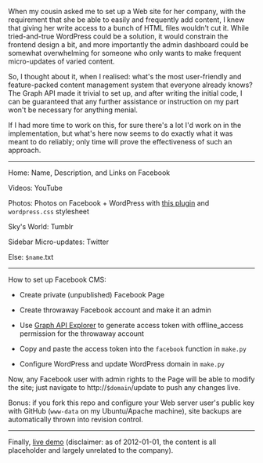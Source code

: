 When my cousin asked me to set up a Web site for her company, with the requirement that she be able to easily and frequently add content, I knew that giving her write access to a bunch of HTML files wouldn't cut it. While tried-and-true WordPress could be a solution, it would constrain the frontend design a bit, and more importantly the admin dashboard could be somewhat overwhelming for someone who only wants to make frequent micro-updates of varied content.

So, I thought about it, when I realised: what's the most user-friendly and feature-packed content management system that everyone already knows? The Graph API made it trivial to set up, and after writing the initial code, I can be guaranteed that any further assistance or instruction on my part won't be necessary for anything menial.

If I had more time to work on this, for sure there's a lot I'd work on in the implementation, but what's here now seems to do exactly what it was meant to do reliably; only time will prove the effectiveness of such an approach.

---

Home: Name, Description, and Links on Facebook

Videos: YouTube

Photos: Photos on Facebook + WordPress with [this plugin](http://tintinnabuleur.bcbc.co.uk/2010/02/15/more-fotobook-changes/) and `wordpress.css` stylesheet

Sky's World: Tumblr

Sidebar Micro-updates: Twitter

Else: `$name`.txt

---

How to set up Facebook CMS:

* Create private (unpublished) Facebook Page

* Create throwaway Facebook account and make it an admin

* Use [Graph API Explorer](http://developers.facebook.com/tools/explorer/) to generate access token with offline_access permission for the throwaway account

* Copy and paste the access token into the `facebook` function in `make.py`

* Configure WordPress and update WordPress domain in `make.py`

Now, any Facebook user with admin rights to the Page will be able to modify the site; just navigate to http://`$domain`/update to push any changes live.

Bonus: if you fork this repo and configure your Web server user's public key with GitHub (`www-data` on my Ubuntu/Apache machine), site backups are automatically thrown into revision control.

---

Finally, [live demo](http://heardmag.com/) (disclaimer: as of 2012-01-01, the content is all placeholder and largely unrelated to the company).
